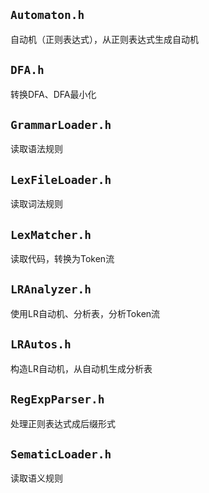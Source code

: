 ## `Automaton.h`
自动机（正则表达式），从正则表达式生成自动机

## `DFA.h`
转换DFA、DFA最小化

## `GrammarLoader.h`
读取语法规则

## `LexFileLoader.h`
读取词法规则

## `LexMatcher.h`
读取代码，转换为Token流

## `LRAnalyzer.h`
使用LR自动机、分析表，分析Token流

## `LRAutos.h`
构造LR自动机，从自动机生成分析表

## `RegExpParser.h`
处理正则表达式成后缀形式

## `SematicLoader.h`
读取语义规则
